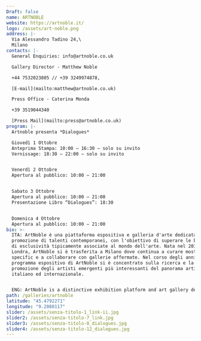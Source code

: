 ```yaml
---
Draft: false
name: ARTNOBLE
website: https://artnoble.it/
logo: /assets/art-noble.png
address: |-
  Via Alessandro Tadino 24,\
  Milano
contacts: |-
  General Enquiries: info@artnoble.co.uk

  Gallery Director - Matthew Noble 

  +44 7532023805 // +39 3249974878, 

  [E-mail](mailto:matthew@artnoble.co.uk)

  Press Office - Caterina Monda 

  +39 3519044340

  [Press Mail](mailto:press@artnoble.co.uk)
program: |-
  Artnoble presenta *Dialogues*

  Giovedì 1 Ottobre
  Anteprima Stampa: 10:00 – 16:30 – solo su invito
  Vernissage: 18:30 – 22:00 – solo su invito


  Venerdì 2 Ottobre
  Apertura al pubblico: 10:00 – 21:00


  Sabato 3 Ottobre
  Apertura al pubblico: 10:00 – 21:00
  Presentazione Libro “Dialogues”: 18:30


  Domenica 4 Ottobre
  Apertura al pubblico: 10:00 – 21:00
bio: >-
  ITA: ArtNoble è una piattaforma espositiva e galleria d'arte dedicata alla
  promozione di talenti contemporanei, con l'obiettivo di superare le barriere
  di esclusività tipicamente associate al mondo dell'arte. Nata nel 2018 a
  Londra, ArtNoble si è trasferita a Milano dove continua a curare mostre site
  specific e a collaborare con gallerie affermate. Nel corso degli anni, il
  programma espositivo di ArtNoble si è concentrato sulla ricerca e la
  promozione degli artisti emergenti più interessanti del panorama artistico
  italiano ed internazionale.


  ENG: ArtNoble is a distinctive exhibition platform and art gallery dedicated to the promotion of unique contemporary talents, aiming to push the barriers of exclusivity typically associated with the art world. Set up in 2018 in London, ArtNoble has since moved to Milan where it continues to curate site-specific exhibitions and collaborate with established galleries. Over the years, ArtNoble's exhibition program has focused on researching and showcasing the most exciting and sought-after emerging artists on the Italian and International art scene.
path: /galleries/artnoble
latitude: "45.4792271"
longitude: "9.2080117"
slider: /assets/senza-titolo-1_link-ii.jpg
slider2: /assets/senza-titolo-7_link.jpg
slider3: /assets/senza-titolo-8_dialogues.jpg
slider4: /assets/senza-titolo-12_dialogues.jpg
---
```

